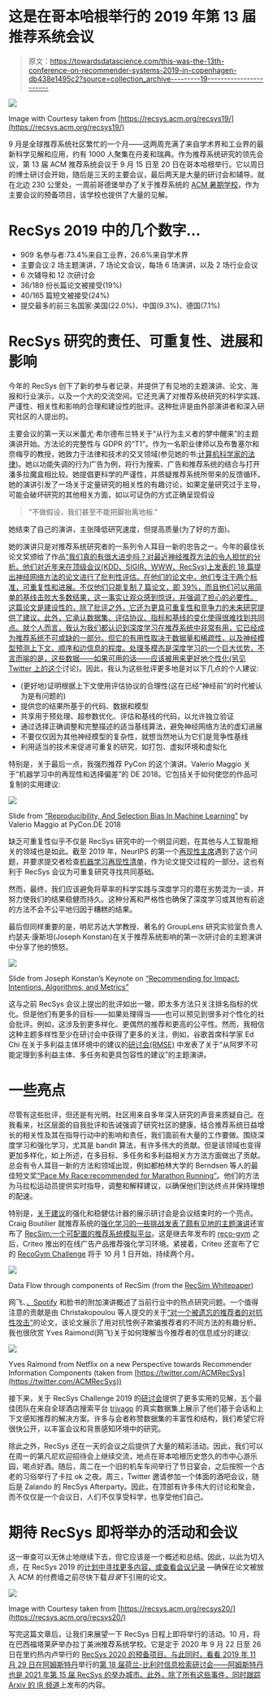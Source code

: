 # 这是在哥本哈根举行的 2019 年第 13 届推荐系统会议

> 原文：<https://towardsdatascience.com/this-was-the-13th-conference-on-recommender-systems-2019-in-copenhagen-db438e1495c2?source=collection_archive---------19----------------------->

![](img/850dd6ad1b77e59a1e462db3bdf24ff7.png)

Image with Courtesy taken from [https://recsys.acm.org/recsys19/](https://recsys.acm.org/recsys19/)

9 月是全球推荐系统社区繁忙的一个月——这两周充满了来自学术界和工业界的最新科学见解和应用，约有 1000 人聚集在丹麦和瑞典。作为推荐系统研究的领先会议，第 13 届 ACM 推荐系统会议于 9 月 15 日至 20 日在哥本哈根举行。它以周日的博士研讨会开始，随后是三天的主要会议，最后两天是大量的研讨会和辅导。就在北边 230 公里处，一周前哥德堡举办了关于推荐系统的 [ACM 暑期学校](https://acmrecsys.github.io/rsss2019/)，作为主要会议的预备项目，该学校也提供了大量的见解。

# RecSys 2019 中的几个数字…

*   909 名参与者:73.4%来自工业界，26.6%来自学术界
*   主要会议:2 场主题演讲，7 场论文会议，每场 6 场演讲，以及 2 场行业会议
*   6 次辅导和 12 次研讨会
*   36/189 份长篇论文被接受(19%)
*   40/165 篇短文被接受(24%)
*   提交最多的前三名国家:美国(22.0%)、中国(9.3%)、德国(7.1%)

# RecSys 研究的责任、可重复性、进展和影响

今年的 RecSys 创下了新的参与者记录，并提供了有见地的主题演讲、论文、海报和行业演示，以及一个大的交流空间。它还充满了对推荐系统研究的科学实践、严谨性、相关性和影响的合理和建设性的批评。这种批评是由外部演讲者和深入研究社区的人提出的。

主要会议的第一天以米蕾尤·希尔德布兰特关于“从行为主义者的梦中醒来”的主题演讲开始。方法论的完整性与 GDPR 的“T1”。作为一名职业律师以及布鲁塞尔和奈梅亨的教授，她致力于法律和技术的交叉领域(参见她的书:[计算机科学家的法律](https://lawforcomputerscientists.pubpub.org/))。她以功能失调的行为广告为例，将行为搜索、广告和推荐系统的结合与打开潘多拉魔盒相比较。她提倡更科学的严谨性，并质疑推荐系统所带来的反馈循环。她的演讲引发了一场关于定量研究的相关性的有趣讨论，如果定量研究过于主导，可能会破坏研究的其他相关方面，如以可证伪的方式正确呈现假设

> "不做假设，我们甚至不能把脚抬离地板."

她结束了自己的演讲，主张降低研究速度，但提高质量(为了好的方面)。

她的演讲只是对推荐系统研究者的一系列令人耳目一新的忠告之一。今年的最佳长论文奖颁给了作品[“我们真的有很大进步吗？对最近神经推荐方法的令人担忧的分析。他们对近年来在顶级会议(KDD、SIGIR、WWW、RecSys)上发表的 18 篇提出神经网络方法的论文进行了批判性评估。在他们的论文中，他们专注于两个标准，可重复性和进展。不仅他们只能复制 7 篇论文，即 39%，而且他们可以用简单的基线击败大多数结果，这一事实让观众感到惊讶，并强调了担心的必要性。
这篇论文是建设性的，除了批评之外，它还为更具可重复性和竞争力的未来研究提供了建议。此外，它承认数据集、评估协议、指标和基线的变化使得很难找到共同点。就个人而言，我认为我们都认识到深度学习在推荐系统中非常有用，它已经成为推荐系统不可或缺的一部分。但它的有用性取决于数据量和稀疏性，以及神经模型预测上下文、顺序和边信息的程度。处理多模态是深度学习的一个巨大优势，不言而喻的是，这些数据——如果可用的话——应该被用来更好地个性化(另见](https://dl.acm.org/citation.cfm?id=3347058)[Twitter 上的这个](https://twitter.com/balazshidasi/status/1173885942400241664)讨论)。因此，我认为这些批评更多地是对以下几点的个人建议:

*   (更好地)证明根据上下文使用评估协议的合理性(这在已经“神经前”的时代被认为是有问题的)
*   提供您的结果所基于的代码、数据和模型
*   共享用于预处理、超参数优化、评估和基线的代码，以允许独立验证
*   通过选择正确调整和完整描述的适当基线算法，避免神经网络方法的虚幻进展
*   不要仅仅因为其他神经模型的复杂性，就想当然地认为它们是竞争性基线
*   利用适当的技术来促进可重复的研究，如打包、虚拟环境和虚拟化

特别是，关于最后一点，我强烈推荐 PyCon 的这个演讲。Valerio Maggio 关于“机器学习中的再现性和选择偏差”的 DE 2018。它包括关于如何使您的作品可复制的实用建议:

![](img/eede361dd7d677cc3c178e1d4ad2bafd.png)

Slide from [“Reproducibility, And Selection Bias In Machine Learning”](https://www.youtube.com/watch?v=MOBs6MNepDk) by Valerio Maggio at PyCon.DE 2018

缺乏可重复性似乎不仅是 RecSys 研究中的一个明显问题，在其他与人工智能相关的领域也是如此。截至 2019 年，NeurIPS 的第一个[再现性主席](https://nips.cc/Conferences/2019/Committees)遇到了这个问题，并要求提交者检查[机器学习再现性清单](https://www.cs.mcgill.ca/~jpineau/ReproducibilityChecklist.pdf)，作为论文提交过程的一部分。这也有利于 RecSys 会议为可重复研究寻找共同基础。

然而，最终，我们应该避免将草率的科学实践与深度学习的潜在劣势混为一谈，并努力使我们的结果稳健而持久。这种分离和严格性也确保了深度学习或其他有前途的方法不会不公平地归因于糟糕的结果。

最后但同样重要的是，明尼苏达大学教授、著名的 GroupLens 研究实验室负责人约瑟夫·康斯坦(Joseph Konstan)在关于推荐系统影响的第一次研讨会的主题演讲中分享了他的愤怒。

![](img/ecaa47ac9ac34997776ab600db7fc3bd.png)

Slide from Joseph Konstan’s Keynote on [“Recommending for Impact: Intentions, Algorithms, and Metrics”](https://impactrs19.github.io/papers/keynote.pdf)

这与之前 RecSys 会议上提出的批评如出一辙，即太多方法只关注排名指标的优化。但是他们有更多的目标——如果处理得当——也可以预见到很多对个性化的社会批评。例如，这涉及到更多样化、更偶然的推荐和更高的公平性。然而，我相信这种主题多样性至少在研讨会中获得了更多的关注，例如，谷歌首席科学家 Ed Chi 在关于多利益主体环境中的建议的[研讨会(RMSE)](https://sites.google.com/view/rmse/home) 中发表了关于“从阿罗不可能定理到多利益主体、多任务和更具包容性的建议”的主题演讲。

# 一些亮点

尽管有这些批评，但还是有光明。社区用来自多年深入研究的声音来质疑自己。在我看来，社区层面的自我批评和告诫强调了研究社区的健康。结合推荐系统日益增长的相关性及其在指导行动中的影响和责任，我们面前有大量的工作要做。围绕深度学习和强化学习，尤其是 bandit 算法，有许多伟大的贡献。但是该领域也变得更加多样化，如上所述，在多目标、多任务和多利益相关方方法方面做出了贡献。总会有令人耳目一新的方法和领域出现，例如都柏林大学的 Berndsen 等人的最佳短文奖[“Pace My Race:recommended for Marathon Running”](https://dl.acm.org/citation.cfm?id=3346991)。他们的方法为马拉松运动员提供实时指导，调整和解释建议，以确保他们到达终点并保持理想的配速。

特别是，[关于建议](https://sites.google.com/view/reveal2019/home)的强化和稳健估计器的展示研讨会是会议结束时的一个亮点。Craig Boutilier 就推荐系统的[强化学习的一些挑战发表了颇有见地的主题演讲](https://slideslive.com/38917655/reinforcement-learning-in-recommender-systems-some-challenges)还宣布了 [RecSim:一个可配置的推荐系统模拟平台](https://github.com/google-research/recsim)。这是继去年发布的 [reco-gym](https://github.com/criteo-research/reco-gym) 之后，Criteo 推出的在线广告产品推荐强化学习环境。紧接着，Criteo 还宣布了它的 [RecoGym Challenge](https://sites.google.com/view/recogymchallenge/home) 将于 10 月 1 日开始，持续两个月。

![](img/e2146c5b6fb0b822769dd4bc443e9eae.png)

Data Flow through components of RecSim (from the [RecSim Whitepaper](https://arxiv.org/pdf/1909.04847.pdf))

网飞、[、Spotify](https://www.slideshare.net/mounialalmas/engagement-metrics-and-recommenders) 和脸书的附加演讲概述了当前行业中的热点研究问题。一个值得注意的贡献是由 Christakopoulou 等人提交的关于[“对一个被遗忘的推荐者的对抗性攻击”](https://dl.acm.org/citation.cfm?id=3347031)的论文，该论文展示了用对抗性例子欺骗推荐者的不同方法的有趣分析。我也很欣赏 Yves Raimond(网飞)关于如何理解当今推荐者的信息成分的建议:

![](img/5947fb9a2ae8bd3c73d858e4418c6b83.png)

Yves Raimond from Netflix on a new Perspective towards Recommender Information Components (taken from [https://twitter.com/ACMRecSys](https://twitter.com/ACMRecSys))

接下来，关于 RecSys Challenge 2019 的[研讨会](http://www.recsyschallenge.com/2019/)提供了更多实用的见解，五个最佳团队在来自全球酒店搜索平台 [trivago](https://recsys.trivago.cloud/) 的真实数据集上展示了他们基于会话和上下文感知推荐的解决方案。许多与会者称赞数据集的丰富性和结构，我们希望它将很快公开，以丰富会议和背景感知环境中的研究。

除此之外，RecSys 还在一天的会议之后提供了大量的精彩活动。因此，我们可以在周一的第凡尼欢迎招待会上继续交流，地点在哥本哈根历史悠久的市中心游乐园，喝点好酒。随后，周二在一个旧的机车车间举行了节日宴会，之后按照一个古老的习俗举行了卡拉 ok 之夜。周三，Twitter 邀请参加一个体面的酒吧会议，随后是 Zalando 的 RecSys Afterparty。因此，在顶部有许多伟大的讨论和聚会，而不仅仅是一个会议日，人们不仅享受科学，也享受他们自己。

# 期待 RecSys 即将举办的活动和会议

这一审查可以无休止地继续下去，但它应该是一个概述和总结。因此，以此为切入点，在 RecSys 2019 的[计划中寻找更多内容，或查看](https://recsys.acm.org/recsys19/program/)[会议记录](https://dl.acm.org/citation.cfm?id=3298689) —确保在论文被放入 ACM 的付费墙之前尽快下载*目录*下引用的论文。

![](img/8f5610288b8a6e18c99cb241b13e130f.png)

Image with Courtesy taken from [https://recsys.acm.org/recsys20/](https://recsys.acm.org/recsys20/)

写完这篇文章后，让我们来展望一下 RecSys 日程上即将举行的活动。10 月，将在巴西福塔莱萨举办拉丁美洲推荐系统学校。它是定于 2020 年 9 月 22 日至 26 日在里约热内卢举行的 [RecSys 2020 的预备项目。与此同时，看看 2019 年 11 月 29 日在阿姆斯特丹](https://recsys.acm.org/recsys20/)举行的[第 18 届荷兰-比利时信息检索研讨会——阿姆斯特丹也是 2021 年第 15 届 RecSys 的举办城市。此外，除了所有这些事件，同时跟踪 Arxiv 的 IR 频道](http://www.dir2019.nl)上发布的内容。
